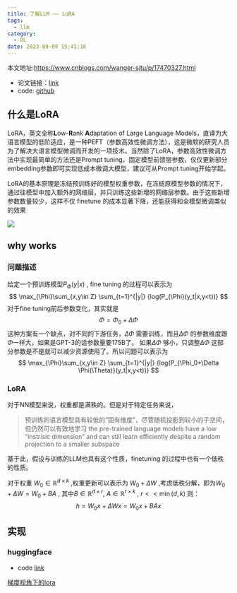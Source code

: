 ```yaml
---
title: 了解LLM —— LoRA
tags:
  - llm
category:
  - DL
date: 2023-09-09 15:41:16
---
```


本文地址:https://www.cnblogs.com/wanger-sjtu/p/17470327.html

- 论文链接：[link](https://arxiv.org/abs/2106.09685)
- code: [github](https://github.com/microsoft/LoRA)

## 什么是LoRA
LoRA，英文全称**L**ow-**R**ank **A**daptation of Large Language Models，直译为大语言模型的低阶适应，是一种PEFT（参数高效性微调方法），这是微软的研究人员为了解决大语言模型微调而开发的一项技术。当然除了LoRA，参数高效性微调方法中实现最简单的方法还是Prompt tuning，固定模型前馈层参数，仅仅更新部分embedding参数即可实现低成本微调大模型，建议可从Prompt tuning开始学起。

LoRA的基本原理是冻结预训练好的模型权重参数，在冻结原模型参数的情况下，通过往模型中加入额外的网络层，并只训练这些新增的网络层参数。由于这些新增参数数量较少，这样不仅 finetune 的成本显著下降，还能获得和全模型微调类似的效果

![](https://img2023.cnblogs.com/blog/2462804/202306/2462804-20230609214112382-1836386385.png)



## why works

### 问题描述
给定一个预训练模型$P_{\Phi}(y|x)$ , fine tuning 的过程可以表示为
$$
\max_{\Phi}\sum_{x,y\in Z} \sum_{t=1}^{|y|} {log(P_{\Phi}(y_t|x,y<t))}
$$
对于fine tuning前后参数变化，其实就是
$$
\Phi = \Phi_0+\Delta \Phi
$$
这种方案有一个缺点，对不同的下游任务，$\Delta \Phi$ 需要训练，而且$\Delta \Phi$ 的参数维度跟$\Phi$一样大，如果是GPT-3的话参数量要175B了。
如果$\Delta \Phi$ 够小，只调整$\Delta \Phi$ 这部分参数是不是就可以减少资源使用了。所以问题可以表示为
$$
\max_{\Phi}\sum_{x,y\in Z} \sum_{t=1}^{|y|} {log(P_{\Phi_0+\Delta \Phi(\Theta)}(y_t|x,y<t))}
$$

### LoRA
对于NN模型来说，权重都是满秩的。但是对于特定任务来说，
> 预训练的语言模型具有较低的“固有维度”，尽管随机投影到较小的子空间，但仍然可以有效地学习
> the pre-trained language models have a low “instrisic dimension” and can still learn efficiently despite a random projection to a smaller subspace

基于此，假设与训练的LLM也具有这个性质，finetuning 的过程中也有一个低秩的性质。

对于权重  $W_0 \in \mathbb{R}^{d\times k}$ ,权重更新可以表示为 $W_0+\Delta W$ ,考虑低秩分解，即为$W_0+\Delta W = W_0+BA$ , 其中$B \in \mathbb{R}^{d\times r}$, $A\in \mathbb{R}^{r\times k}$ , $r << \min(d,k)$
则：
$$
h=W_0x+\Delta Wx=W_0x+BAx
$$

## 实现
### huggingface
- code [link](https://github.com/huggingface/peft/blob/main/src/peft/tuners/lora.py)

[梯度视角下的lora](https://spaces.ac.cn/archives/9590)

